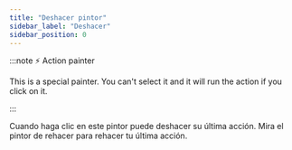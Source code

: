 ```yaml
---
title: "Deshacer pintor"
sidebar_label: "Deshacer"
sidebar_position: 0
---
```


:::note ⚡ Action painter

This is a special painter. You can't select it and it will run the action if you click on it.

:::

Cuando haga clic en este pintor puede deshacer su última acción. Mira el pintor de rehacer [](redo) para rehacer tu última acción.
